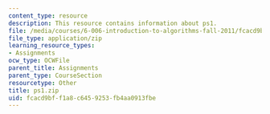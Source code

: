 ```yaml
---
content_type: resource
description: This resource contains information about ps1.
file: /media/courses/6-006-introduction-to-algorithms-fall-2011/fcacd9bff1a8c6459253fb4aa0913fbe_ps1.zip
file_type: application/zip
learning_resource_types:
- Assignments
ocw_type: OCWFile
parent_title: Assignments
parent_type: CourseSection
resourcetype: Other
title: ps1.zip
uid: fcacd9bf-f1a8-c645-9253-fb4aa0913fbe
---
```

